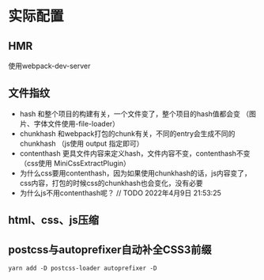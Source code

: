 # 实际配置

## HMR

使用webpack-dev-server

## 文件指纹

- hash 和整个项目的构建有关，一个文件变了，整个项目的hash值都会变 （图片、字体文件使用-file-loader）
- chunkhash 和webpack打包的chunk有关，不同的entry会生成不同的chunkhash （js使用 output 指定即可）
- contenthash 更具文件内容来定义hash，文件内容不变，contenthash不变 （css使用 MiniCssExtractPlugin）
- 为什么css要用contenthash，因为如果使用chunkhash的话，js内容变了，css内容，打包的时候css的chunkhash也会变化，没有必要
- 为什么js不用contenthash呢？ // TODO 2022年4月9日 21:53:25

## html、css、js压缩

## postcss与autoprefixer自动补全CSS3前缀

`yarn add -D postcss-loader autoprefixer -D`
